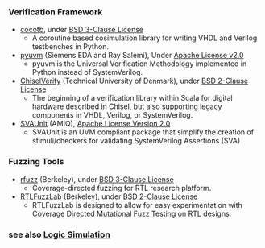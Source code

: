 ### Verification Framework
+ [cocotb](https://github.com/cocotb/cocotb), under [BSD 3-Clause License](https://github.com/cocotb/cocotb/blob/master/LICENSE)
  - A coroutine based cosimulation library for writing VHDL and Verilog testbenches in Python.
+ [pyuvm](https://github.com/pyuvm/pyuvm) (Siemens EDA and Ray Salemi), Under [Apache License v2.0](https://github.com/pyuvm/pyuvm/blob/master/LICENSE)
  - pyuvm is the Universal Verification Methodology implemented in Python instead of SystemVerilog.
+ [ChiselVerify](https://github.com/chiselverify/chiselverify) (Technical University of Denmark), under [BSD 2-Clause License](https://github.com/chiselverify/chiselverify/blob/master/LICENSE.txt)
  - The beginning of a verification library within Scala for digital hardware described in Chisel, but also supporting legacy components in VHDL, Verilog, or SystemVerilog.
+ [SVAUnit](https://github.com/amiq-consulting/svaunit) (AMIQ), [Apache License Version 2.0](https://github.com/amiq-consulting/svaunit/blob/master/LICENSE.TXT)
  - SVAUnit is an UVM compliant package that simplify the creation of stimuli/checkers for validating SystemVerilog Assertions (SVA)

### Fuzzing Tools
+ [rfuzz](https://github.com/ekiwi/rfuzz) (Berkeley), under [BSD 3-Clause License](https://github.com/ekiwi/rfuzz/blob/main/LICENSE)
  - Coverage-directed fuzzing for RTL research platform.
+ [RTLFuzzLab](https://github.com/ekiwi/rtl-fuzz-lab) (Berkeley), under [BSD 2-Clause License](https://github.com/ekiwi/rtl-fuzz-lab/blob/main/LICENSE)
  - RTLFuzzLab is designed to allow for easy experimentation with Coverage Directed Mutational Fuzz Testing on RTL designs.

### see also [Logic Simulation](https://openbelt.org.cn/wiki/analysis/logic/)
